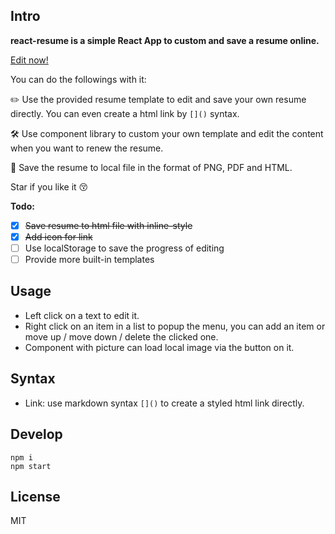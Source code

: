 ## Intro

**react-resume is a simple React App to custom and save a resume online.**

[Edit now!](http://fi3ework.github.io/react-resume/build/# )

You can do the followings with it:

✏️ Use the provided  resume template to edit and save your own resume directly. You can even create a html link by `[]()` syntax.

🛠 Use component library to custom your own template and edit the content when you want to renew the resume.

📨 Save the resume to local file in the format of PNG, PDF and HTML.

Star if you like it 😚

**Todo:**

- [x] ~~Save resume to html file with inline-style~~
- [x] ~~Add icon for link~~
- [ ] Use localStorage to save the progress of editing
- [ ] Provide more built-in templates

## Usage

- Left click on a text to edit it.
- Right click on an item in a list to popup the menu, you can add an item or move up / move down / delete the clicked one.
- Component with picture can load local image via the button on it.

## Syntax

- Link: use markdown syntax `[]()` to create a styled html link directly.

## Develop

```shell
npm i
npm start
```

## License

MIT

